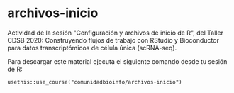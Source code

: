 # archivos-inicio

Actividad de la sesión "Configuración y archivos de inicio de R", del Taller CDSB 2020: Construyendo flujos de trabajo con RStudio y Bioconductor para datos transcriptómicos de célula única (scRNA-seq).


Para descargar este material ejecuta el siguiente comando desde tu sesión de R:

```
usethis::use_course("comunidadbioinfo/archivos-inicio")
```
